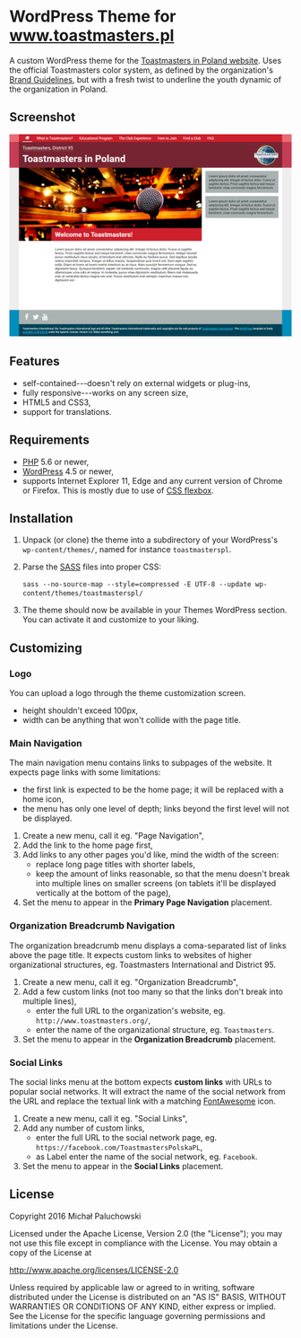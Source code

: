 # WordPress Theme for www.toastmasters.pl

A custom WordPress theme for the [Toastmasters in Poland website](http://www.toastmasters.pl/). Uses the official Toastmasters color system, as defined by the organization's [Brand Guidelines](https://www.toastmasters.org/Leadership-Central/Logos-Images-and-Templates), but with a fresh twist to underline the youth dynamic of the organization in Poland.

## Screenshot

![Toastmasters.pl Theme Screenshot](screenshot.png?raw=true)

## Features

* self-contained---doesn't rely on external widgets or plug-ins,
* fully responsive---works on any screen size,
* HTML5 and CSS3,
* support for translations.

## Requirements

* [PHP](http://php.net/) 5.6 or newer,
* [WordPress](https://wordpress.org/) 4.5 or newer,
* supports Internet Explorer 11, Edge and any current version of Chrome or Firefox. This is mostly due to use of [CSS flexbox](http://caniuse.com/#feat=flexbox).

## Installation

1. Unpack (or clone) the theme into a subdirectory of your WordPress's `wp-content/themes/`, named for instance `toastmasterspl`.
2. Parse the [SASS](http://sass-lang.com/) files into proper CSS:

    ```
    sass --no-source-map --style=compressed -E UTF-8 --update wp-content/themes/toastmasterspl/
    ```
3. The theme should now be available in your Themes WordPress section. You can activate it and customize to your liking.

## Customizing

### Logo

You can upload a logo through the theme customization screen.

* height shouldn't exceed 100px,
* width can be anything that won't collide with the page title.

### Main Navigation

The main navigation menu contains links to subpages of the website. It expects page links with some limitations:

* the first link is expected to be the home page; it will be replaced with a home icon,
* the menu has only one level of depth; links beyond the first level will not be displayed.

1. Create a new menu, call it eg. "Page Navigation",
2. Add the link to the home page first,
3. Add links to any other pages you'd like, mind the width of the screen:
    * replace long page titles with shorter labels,
    * keep the amount of links reasonable, so that the menu doesn't break into multiple lines on smaller screens (on tablets it'll be displayed vertically at the bottom of the page),
3. Set the menu to appear in the __Primary Page Navigation__ placement.

### Organization Breadcrumb Navigation

The organization breadcrumb menu displays a coma-separated list of links above the page title. It expects custom links to websites of higher organizational structures, eg. Toastmasters International and District 95.

1. Create a new menu, call it eg. "Organization Breadcrumb",
2. Add a few custom links (not too many so that the links don't break into multiple lines),
    * enter the full URL to the organization's website, eg. `http://www.toastmasters.org/`,
    * enter the name of the organizational structure, eg. `Toastmasters`.
3. Set the menu to appear in the __Organization Breadcrumb__ placement.

### Social Links

The social links menu at the bottom expects __custom links__ with URLs to popular social networks. It will extract the name of the social network from the URL and replace the textual link with a matching [FontAwesome](http://fontawesome.io/icons/#brand) icon.

1. Create a new menu, call it eg. "Social Links",
2. Add any number of custom links,
    * enter the full URL to the social network page, eg. `https://facebook.com/ToastmastersPolskaPL`,
    * as Label enter the name of the social network, eg. `Facebook`.
3. Set the menu to appear in the __Social Links__ placement.

## License

Copyright 2016 Michał Paluchowski

Licensed under the Apache License, Version 2.0 (the "License");
you may not use this file except in compliance with the License.
You may obtain a copy of the License at

   http://www.apache.org/licenses/LICENSE-2.0

Unless required by applicable law or agreed to in writing, software
distributed under the License is distributed on an "AS IS" BASIS,
WITHOUT WARRANTIES OR CONDITIONS OF ANY KIND, either express or implied.
See the License for the specific language governing permissions and
limitations under the License.
